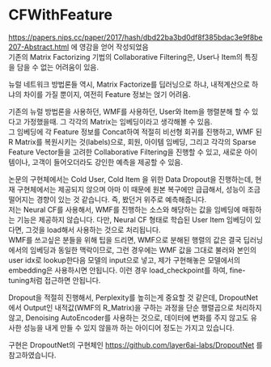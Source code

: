 # CFWithFeature
https://papers.nips.cc/paper/2017/hash/dbd22ba3bd0df8f385bdac3e9f8be207-Abstract.html 에 영감을 얻어 작성되었음 </br>
기존의 Matrix Factorizing 기법의 Collaborative Filtering은, User나 Item의 특징을 담을 수 없는 어려움이 있음. </br>

뉴럴 네트워크 방법론들 역시, Matrix Factorize를 딥러닝으로 하냐, 내적계산으로 하냐의 차이를 가질 뿐이지, 여전히 Feature 정보는 얹기 어려움. </br>

기존의 뉴럴 방법론을 사용하던, WMF를 사용하던, User와 Item을 행렬분해 할 수 있다고 가정했을때. 그 각각의 Matrix는 임베딩이라고 생각해볼 수 있음. </br>
그 임베딩에 각 Feature 정보를 Concat하여 적절히 비선형 회귀를 진행하고, WMF 된 R Matrix를 복원시키는 것(labels)으로, 회원, 아이템 임베딩, 그리고 각각의 Sparse Feature Vector들을 고려한 Collaborative Filtering을 진행할 수 있고, 새로운 아이템이나, 고객이 들어오더라도 강인한 예측을 제공할 수 있음. </br>

논문의 구현체에서는 Cold User, Cold Item 을 위한 Data Dropout을 진행하는데, 현재 구현체에서는 제공되지 않으며 아마 이 때문에 원본 복구에만 급급해서, 성능이 조금 떨어지는 경향이 있는 것 같습니다. 즉, 봤던거 위주로 예측해줍니다. </br>
저는 Neural CF를 사용해서, WMF를 진행하는 소스와 해당하는 값을 임베딩에 매핑하는 기능은 제공하지 않습니다. 다만, Neural CF 형태로 학습된 User Item 임베딩이 있다면, 그것을 load해서 사용하는 것으로 처리됩니다. </br>
WMF를 쓰고싶은 분들을 위해 팁을 드리면, WMF으로 분해된 행렬의 값은 결국 딥러닝에서의 임베딩과 동일한 맥락이므로, 그런 경우에는 WMF 값을 그대로 불러와 본인의 user idx로 lookup한다음 모델의 input으로 넣고, 제가 구현해놓은 모델에서의 embedding은 사용하시면 안됩니다. 이런 경우 load_checkpoint를 하여, fine-tuning처럼 접근하면 안됩니다. </br>

Dropout을 적절히 진행해서, Perplexity를 높히는게 중요할 것 같은데, DropoutNet에서 Output인 내적값(WMF의 R_Matrix)을 구하는 과정을 단순 행렬곱으로 처리하지 않고, Denoising AutoEncoder를 사용하는 것으로, 데이터에 변화를 주지 않고도 유사한 성능을 내게 만들 수 있지 않을까 하는 아이디어 정도는 가지고 있습니다. </br>

구현은 DropoutNet의 구현체인 https://github.com/layer6ai-labs/DropoutNet 를 참고하였습니다.

